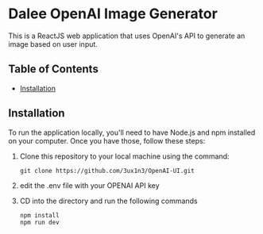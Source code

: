 # Dalee OpenAI Image Generator

This is a ReactJS web application that uses OpenAI's API to generate an image based on user input.

## Table of Contents

- [Installation](#installation)


## Installation

To run the application locally, you'll need to have Node.js and npm installed on your computer. Once you have those, follow these steps:

1. Clone this repository to your local machine using the command:

    ```shell
    git clone https://github.com/3ux1n3/OpenAI-UI.git
    ```
2. edit the .env file with your OPENAI API key
3. CD into the directory and run the following commands

    ```shell
    npm install
    npm run dev
    ```
